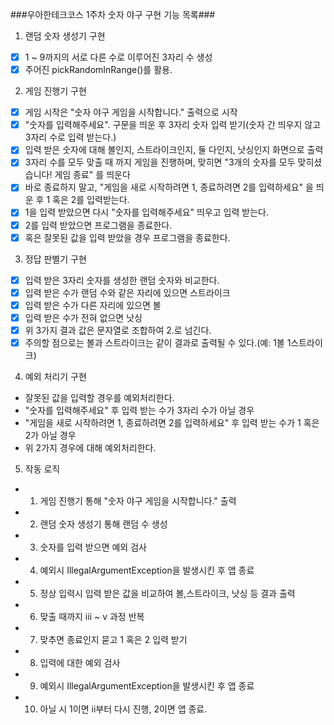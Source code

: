 ###우아한테크코스 1주차 숫자 야구 구현 기능 목록###

1. 랜덤 숫자 생성기 구현 
- [X] 1 ~ 9까지의 서로 다른 수로 이루어진 3자리 수 생성
- [X] 주어진 pickRandomInRange()를 활용.

2. 게임 진행기 구현
- [X] 게임 시작은 "숫자 야구 게임을 시작합니다." 출력으로 시작
- [X] "숫자를 입력해주세요". 구문을 띄운 후 3자리 숫자 입력 받기(숫자 간 띄우지 않고 3자리 수로 입력 받는다.)
- [X] 입력 받은 숫자에 대해 볼인지, 스트라이크인지, 둘 다인지, 낫싱인지 화면으로 출력
- [X] 3자리 수를 모두 맞출 때 까지 게임을 진행하며, 맞히면 "3개의 숫자를 모두 맞히셨습니다! 게임 종료" 를 띄운다
- [X] 바로 종료하지 말고, "게임을 새로 시작하려면 1, 종료하려면 2를 입력하세요" 을 띄운 후 1 혹은 2를 입력받는다.
- [X] 1을 입력 받았으면 다시 "숫자를 입력해주세요" 띄우고 입력 받는다.
- [X] 2를 입력 받았으면 프로그램을 종료한다.
- [X] 혹은 잘못된 값을 입력 받았을 경우 프로그램을 종료한다.

3. 정답 판별기 구현
- [X] 입력 받은 3자리 숫자를 생성한 랜덤 숫자와 비교한다.
- [X] 입력 받은 수가 랜덤 수와 같은 자리에 있으면 스트라이크
- [X] 입력 받은 수가 다른 자리에 있으면 볼
- [X] 입력 받은 수가 전혀 없으면 낫싱
- [X] 위 3가지 결과 값은 문자열로 조합하여 2.로 넘긴다.
- [X] 주의할 점으로는 볼과 스트라이크는 같이 결과로 출력될 수 있다.(예: 1볼 1스트라이크)

4. 예외 처리기 구현
- 잘못된 값을 입력할 경우를 예외처리한다.
- "숫자를 입력해주세요" 후 입력 받는 수가 3자리 수가 아닐 경우
- "게임을 새로 시작하려면 1, 종료하려면 2를 입력하세요" 후 입력 받는 수가 1 혹은 2가 아닐 경우
- 위 2가지 경우에 대해 예외처리한다.

5. 작동 로직 
- 1. 게임 진행기 통해 "숫자 야구 게임을 시작합니다." 출력
- 2. 랜덤 숫자 생성기 통해 랜덤 수 생성
- 3. 숫자를 입력 받으면 예외 검사
- 4. 예외시 IllegalArgumentException을 발생시킨 후 앱 종료
- 5. 정상 입력시 입력 받은 값을 비교하여 볼,스트라이크, 낫싱 등 결과 출력
- 6. 맞출 때까지 iii ~ v 과정 반복
- 7. 맞추면 종료인지 묻고 1 혹은 2 입력 받기
- 8. 입력에 대한 예외 검사
- 9. 예외시 IllegalArgumentException을 발생시킨 후 앱 종료
- 10. 아닐 시 1이면 ii부터 다시 진행, 2이면 앱 종료.